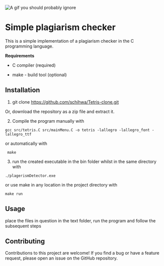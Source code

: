 
![A gif you should probably ignore](https://media.giphy.com/media/xT5LMTff7lN1riPLXi/giphy.gif)


# Simple plagiarism checker 

This is a simple implementation of a plagiarism checker in the C programming language.

**Requirements**

* C compiler (required)

* make - build tool (optional)


## Installation

1) git clone https://github.com/schihwa/Tetris-clone.git

Or, download the repository as a zip file and extract it.

2) Compile the program manually with

```gcc src/tetris.C src/mainMenu.C -o tetris -lallegro -lallegro_font -lallegro_ttf```

or automatically with

``` make```

3) run the created executable in the bin folder whilst in the same directory with 

```./plagerismDetector.exe```

or use make in any location in the project directory with 

```make run```


## Usage
place the files in question in the text folder, run the program and follow the subsequent steps 

## Contributing

Contributions to this project are welcome! If you find a bug or have a feature request, please open an issue on the GitHub repository.